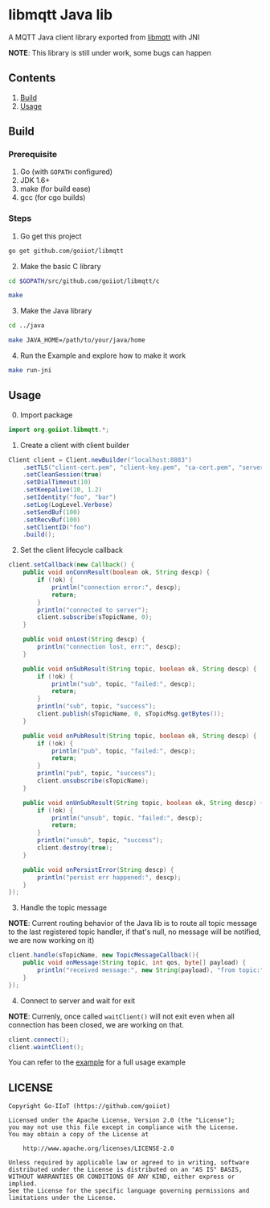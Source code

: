 # libmqtt Java lib

A MQTT Java client library exported from [libmqtt](https://github.com/goiiot/libmqtt) with JNI

__NOTE__: This library is still under work, some bugs can happen

## Contents

1. [Build](#build)
1. [Usage](#usage)

## Build

### Prerequisite

1. Go (with `GOPATH` configured)
1. JDK 1.6+
1. make (for build ease)
1. gcc (for cgo builds)

### Steps

1. Go get this project

```bash
go get github.com/goiiot/libmqtt
```

2. Make the basic C library

```bash
cd $GOPATH/src/github.com/goiiot/libmqtt/c

make
```

3. Make the Java library

```bash
cd ../java

make JAVA_HOME=/path/to/your/java/home
```

4. Run the Example and explore how to make it work

```bash
make run-jni
```

## Usage

0. Import package

```java
import org.goiiot.libmqtt.*;
```

1. Create a client with client builder

```java
Client client = Client.newBuilder("localhost:8883")
    .setTLS("client-cert.pem", "client-key.pem", "ca-cert.pem", "server.name", true)
    .setCleanSession(true)
    .setDialTimeout(10)
    .setKeepalive(10, 1.2)
    .setIdentity("foo", "bar")
    .setLog(LogLevel.Verbose)
    .setSendBuf(100)
    .setRecvBuf(100)
    .setClientID("foo")
    .build();
```

2. Set the client lifecycle callback

```java
client.setCallback(new Callback() {
    public void onConnResult(boolean ok, String descp) {
        if (!ok) {
            println("connection error:", descp);
            return;
        }
        println("connected to server");
        client.subscribe(sTopicName, 0);
    }

    public void onLost(String descp) {
        println("connection lost, err:", descp);
    }

    public void onSubResult(String topic, boolean ok, String descp) {
        if (!ok) {
            println("sub", topic, "failed:", descp);
            return;
        }
        println("sub", topic, "success");
        client.publish(sTopicName, 0, sTopicMsg.getBytes());
    }

    public void onPubResult(String topic, boolean ok, String descp) {
        if (!ok) {
            println("pub", topic, "failed:", descp);
            return;
        }
        println("pub", topic, "success");
        client.unsubscribe(sTopicName);
    }

    public void onUnSubResult(String topic, boolean ok, String descp) {
        if (!ok) {
            println("unsub", topic, "failed:", descp);
            return;
        }
        println("unsub", topic, "success");
        client.destroy(true);
    }

    public void onPersistError(String descp) {
        println("persist err happened:", descp);
    }
});
```

3. Handle the topic message

__NOTE__: Current routing behavior of the Java lib is to route all topic message to the last registered topic handler, if that's null, no message will be notified, we are now working on it)

```java
client.handle(sTopicName, new TopicMessageCallback(){
    public void onMessage(String topic, int qos, byte[] payload) {
        println("received message:", new String(payload), "from topic:", topic, "qos = " + qos);
    }
});
```

4. Connect to server and wait for exit

__NOTE__: Currenly, once called `waitClient()` will not exit even when all connection has been closed, we are working on that.

```java
client.connect();
client.waintClient();
```

You can refer to the [example](./cc/goiiot/libmqtt/example/) for a full usage example

## LICENSE

```text
Copyright Go-IIoT (https://github.com/goiiot)

Licensed under the Apache License, Version 2.0 (the "License");
you may not use this file except in compliance with the License.
You may obtain a copy of the License at

    http://www.apache.org/licenses/LICENSE-2.0

Unless required by applicable law or agreed to in writing, software
distributed under the License is distributed on an "AS IS" BASIS,
WITHOUT WARRANTIES OR CONDITIONS OF ANY KIND, either express or implied.
See the License for the specific language governing permissions and
limitations under the License.
```